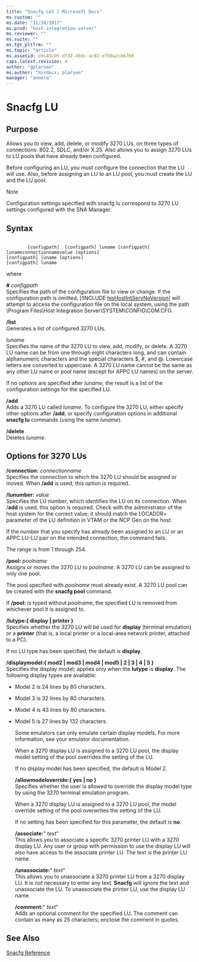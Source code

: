 ```yaml
---
title: "Snacfg LU1 | Microsoft Docs"
ms.custom: ""
ms.date: "11/30/2017"
ms.prod: "host-integration-server"
ms.reviewer: ""
ms.suite: ""
ms.tgt_pltfrm: ""
ms.topic: "article"
ms.assetid: e9c45c05-df32-49dc-ac02-ef50a2cb6760
caps.latest.revision: 4
author: "gplarsen"
ms.author: "hisdocs; plarsen"
manager: "anneta"
---
```

# Snacfg LU
## Purpose  
 Allows you to view, add, delete, or modify 3270 LUs, on three types of connections: 802.2, SDLC, and/or X.25. Also allows you to assign 3270 LUs to LU pools that have already been configured.  
  
 Before configuring an LU, you must configure the connection that the LU will use. Also, before assigning an LU to an LU pool, you must create the LU and the LU pool.  
  
> [!NOTE]
>  Configuration settings specified with snacfg lu correspond to 3270 LU settings configured with the SNA Manager.  
  
## Syntax  
  
```  
  
        [configpath]  [configpath] luname [configpath] lunameconnectionnamevalue [options]  
[configpath] luname [options]  
[configpath] luname  
```  
  
 where  
  
 <strong>#</strong> <em>configpath</em>  
 Specifies the path of the configuration file to view or change. If the configuration path is omitted, [!INCLUDE [hisHostIntServNoVersion](../includes/hishostintservnoversion-md.md)] will attempt to access the configuration file on the local system, using the path \Program Files\Host Integration Server\SYSTEM\CONFIG\COM.CFG.  
  
 **/list**  
 Generates a list of configured 3270 LUs.  
  
 *luname*  
 Specifies the name of the 3270 LU to view, add, modify, or delete. A 3270 LU name can be from one through eight characters long, and can contain alphanumeric characters and the special characters $, #, and @. Lowercase letters are converted to uppercase. A 3270 LU name cannot be the same as any other LU name or pool name (except for APPC LU names) on the server.  
  
 If no options are specified after *luname,* the result is a list of the configuration settings for the specified LU.  
  
 **/add**  
 Adds a 3270 LU called *luname*. To configure the 3270 LU, either specify other options after **/add**, or specify configuration options in additional **snacfg lu** commands (using the same *luname*).  
  
 **/delete**  
 Deletes *luname*.  
  
## Options for 3270 LUs  
 **/connection:** *connectionname*  
 Specifies the connection to which the 3270 LU should be assigned or moved. When **/add** is used, this option is required.  
  
 **/lunumber:** *value*  
 Specifies the LU number, which identifies the LU on its connection. When /**add** is used, this option is required. Check with the administrator of the host system for the correct value; it should match the LOCADDR= parameter of the LU definition in VTAM or the NCP Gen on the host.  
  
 If the number that you specify has already been assigned to an LU or an APPC LU-LU pair on the intended connection, the command fails.  
  
 The range is from 1 through 254.  
  
 **/pool:** *poolname*  
 Assigns or moves the 3270 LU to *poolname*. A 3270 LU can be assigned to only one pool.  
  
 The pool specified with *poolname* must already exist. A 3270 LU pool can be created with the **snacfg pool** command.  
  
 If **/pool:** is typed without *poolnam*e, the specified LU is removed from whichever pool it is assigned to.  
  
 **/lutype:{ display &#124; printer }**  
 Specifies whether the 3270 LU will be used for **display** (terminal emulation) or a **printer** (that is, a local printer or a local-area network printer, attached to a PC).  
  
 If no LU type has been specified, the default is **display**.  
  
 **/displaymodel:{ mod2 &#124; mod3 &#124; mod4 &#124; mod5 &#124; 2 &#124; 3 &#124; 4 &#124; 5 }**  
 Specifies the display model; applies only when the **lutype** is **display**. The following display types are available:  
  
- Model 2 is 24 lines by 80 characters.  
  
- Model 3 is 32 lines by 80 characters.  
  
- Model 4 is 43 lines by 80 characters.  
  
- Model 5 is 27 lines by 132 characters.  
  
  Some emulators can only emulate certain display models. For more information, see your emulator documentation.  
  
  When a 3270 display LU is assigned to a 3270 LU pool, the display model setting of the pool overrides the setting of the LU.  
  
  If no display model has been specified, the default is Model 2.  
  
  **/allowmodeloverride:{ yes &#124; no }**  
  Specifies whether the user is allowed to override the display model type by using the 3270 terminal emulation program.  
  
  When a 3270 display LU is assigned to a 3270 LU pool, the model override setting of the pool overwrites the setting of the LU.  
  
  If no setting has been specified for this parameter, the default is **no**.  
  
  **/associate:**" *text*"  
  This allows you to associate a specific 3270 printer LU with a 3270 display LU. Any user or group with permission to use the display LU will also have access to the associate printer LU. The text is the printer LU name.  
  
  **/unassociate:**" *text*"  
  This allows you to unassociate a 3270 printer LU from a 3270 display LU. It is not necessary to enter any text. **Snacfg** will ignore the text and unassociate the LU. To unassociate the printer LU, use the display LU name.  
  
  **/comment:**" *text*"  
  Adds an optional comment for the specified LU. The comment can contain as many as 25 characters; enclose the comment in quotes.  
  
## See Also  
 [Snacfg Reference](../core/snacfg-reference2.md)